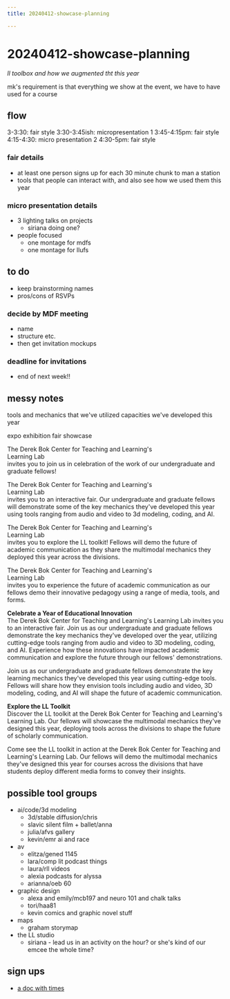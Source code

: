 ```yaml
---
title: 20240412-showcase-planning

---
```


# 20240412-showcase-planning
*ll toolbox and how we augmented tht this year*

mk's requirement is that everything we show at the event, we have to have used for a course

## flow
3-3:30: fair style
3:30-3:45ish: micropresentation 1
3:45-4:15pm: fair style
4:15-4:30: micro presentation 2
4:30-5pm: fair style

### fair details
* at least one person signs up for each 30 minute chunk to man a station
* tools that people can interact with, and also see how we used them this year

### micro presentation details
* 3 lighting talks on projects
    * siriana doing one?
* people focused
    * one montage for mdfs
    * one montage for llufs

## to do
* keep brainstorming names
* pros/cons of RSVPs

### decide by MDF meeting
* name
* structure etc.
* then get invitation mockups

### deadline for invitations
* end of next week!!



## messy notes
tools and mechanics that we've utilized
capacities we've developed this year

expo
exhibition
fair
showcase


The Derek Bok Center for Teaching and Learning's  
Learning Lab  
invites you to join us in celebration of the work of our undergraduate and graduate fellows!

The Derek Bok Center for Teaching and Learning's  
Learning Lab  
invites you to an interactive fair. Our undergraduate and graduate fellows will demonstrate some of the key mechanics they've developed this year using tools ranging from audio and video to 3d modeling, coding, and AI. 

The Derek Bok Center for Teaching and Learning's  
Learning Lab  
invites you to explore the LL toolkit! Fellows will demo the future of academic communication as they share the multimodal mechanics they deployed this year across the divisions.


The Derek Bok Center for Teaching and Learning's  
Learning Lab  
invites you to experience the future of academic communication as our fellows demo their innovative pedagogy using a range of media, tools, and forms. 

**Celebrate a Year of Educational Innovation**  
The Derek Bok Center for Teaching and Learning's Learning Lab invites you to an interactive fair. Join us as our undergraduate and graduate fellows demonstrate the key mechanics they've developed over the year, utilizing cutting-edge tools ranging from audio and video to 3D modeling, coding, and AI. Experience how these innovations have impacted academic communication and explore the future through our fellows' demonstrations.

Join us as our undergraduate and graduate fellows demonstrate the key learning mechanics they've developed this year using cutting-edge tools. Fellows will share how they envision tools including audio and video, 3D modeling, coding, and AI will shape the future of academic communication.


**Explore the LL Toolkit**  
Discover the LL toolkit at the Derek Bok Center for Teaching and Learning's Learning Lab. Our fellows will showcase the multimodal mechanics they've designed this year, deploying tools across the divisions to shape the future of scholarly communication.

Come see the LL toolkit in action at the Derek Bok Center for Teaching and Learning's Learning Lab. Our fellows will demo the multimodal mechanics they've designed this year for courses across the divisions that have students deploy different media forms to convey their insights.


## possible tool groups
* ai/code/3d modeling
    * 3d/stable diffusion/chris
    * slavic silent film + ballet/anna
    * julia/afvs gallery
    * kevin/emr ai and race
* av
    * elitza/gened 1145
    * lara/comp lit podcast things
    * laura/rll videos
    * alexia podcasts for alyssa
    * arianna/oeb 60
* graphic design 
    * alexa and emily/mcb197 and neuro 101 and chalk talks
    * tori/haa81
    * kevin comics and graphic novel stuff
* maps
    * graham storymap
* the LL studio
    * siriana - lead us in an activity on the hour? or she's kind of our emcee the whole time?

## sign ups
* [a doc with times](/jsK3TNTRT8-N1ce2J9SXDw)